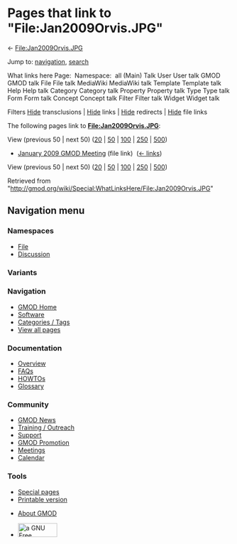 <div id="mw-page-base" class="noprint">

</div>

<div id="mw-head-base" class="noprint">

</div>

<div id="content" class="mw-body" role="main">

<span id="top"></span>

<div id="mw-js-message" style="display:none;">

</div>



# <span dir="auto">Pages that link to "File:Jan2009Orvis.JPG"</span>

<div id="bodyContent">

<div id="contentSub">

←
[File:Jan2009Orvis.JPG](/wiki/File:Jan2009Orvis.JPG "File:Jan2009Orvis.JPG")

</div>

<div id="jump-to-nav" class="mw-jump">

Jump to: [navigation](#mw-navigation), [search](#p-search)

</div>

<div id="mw-content-text">

What links here Page:  Namespace:  all (Main) Talk User User talk GMOD
GMOD talk File File talk MediaWiki MediaWiki talk Template Template talk
Help Help talk Category Category talk Property Property talk Type Type
talk Form Form talk Concept Concept talk Filter Filter talk Widget
Widget talk

Filters
[Hide](/mediawiki/index.php?title=Special:WhatLinksHere/File:Jan2009Orvis.JPG&hidetrans=1 "Special:WhatLinksHere/File:Jan2009Orvis.JPG")
transclusions \|
[Hide](/mediawiki/index.php?title=Special:WhatLinksHere/File:Jan2009Orvis.JPG&hidelinks=1 "Special:WhatLinksHere/File:Jan2009Orvis.JPG")
links \|
[Hide](/mediawiki/index.php?title=Special:WhatLinksHere/File:Jan2009Orvis.JPG&hideredirs=1 "Special:WhatLinksHere/File:Jan2009Orvis.JPG")
redirects \|
[Hide](/mediawiki/index.php?title=Special:WhatLinksHere/File:Jan2009Orvis.JPG&hideimages=1 "Special:WhatLinksHere/File:Jan2009Orvis.JPG")
file links

The following pages link to
**[File:Jan2009Orvis.JPG](/wiki/File:Jan2009Orvis.JPG "File:Jan2009Orvis.JPG")**:

View (previous 50 \| next 50)
([20](/mediawiki/index.php?title=Special:WhatLinksHere/File:Jan2009Orvis.JPG&limit=20 "Special:WhatLinksHere/File:Jan2009Orvis.JPG")
\|
[50](/mediawiki/index.php?title=Special:WhatLinksHere/File:Jan2009Orvis.JPG&limit=50 "Special:WhatLinksHere/File:Jan2009Orvis.JPG")
\|
[100](/mediawiki/index.php?title=Special:WhatLinksHere/File:Jan2009Orvis.JPG&limit=100 "Special:WhatLinksHere/File:Jan2009Orvis.JPG")
\|
[250](/mediawiki/index.php?title=Special:WhatLinksHere/File:Jan2009Orvis.JPG&limit=250 "Special:WhatLinksHere/File:Jan2009Orvis.JPG")
\|
[500](/mediawiki/index.php?title=Special:WhatLinksHere/File:Jan2009Orvis.JPG&limit=500 "Special:WhatLinksHere/File:Jan2009Orvis.JPG"))

- [January 2009 GMOD
  Meeting](/wiki/January_2009_GMOD_Meeting "January 2009 GMOD Meeting")
  (file link) ‎ <span class="mw-whatlinkshere-tools">([←
  links](/mediawiki/index.php?title=Special:WhatLinksHere&target=January+2009+GMOD+Meeting "Special:WhatLinksHere"))</span>

View (previous 50 \| next 50)
([20](/mediawiki/index.php?title=Special:WhatLinksHere/File:Jan2009Orvis.JPG&limit=20 "Special:WhatLinksHere/File:Jan2009Orvis.JPG")
\|
[50](/mediawiki/index.php?title=Special:WhatLinksHere/File:Jan2009Orvis.JPG&limit=50 "Special:WhatLinksHere/File:Jan2009Orvis.JPG")
\|
[100](/mediawiki/index.php?title=Special:WhatLinksHere/File:Jan2009Orvis.JPG&limit=100 "Special:WhatLinksHere/File:Jan2009Orvis.JPG")
\|
[250](/mediawiki/index.php?title=Special:WhatLinksHere/File:Jan2009Orvis.JPG&limit=250 "Special:WhatLinksHere/File:Jan2009Orvis.JPG")
\|
[500](/mediawiki/index.php?title=Special:WhatLinksHere/File:Jan2009Orvis.JPG&limit=500 "Special:WhatLinksHere/File:Jan2009Orvis.JPG"))

</div>

<div class="printfooter">

Retrieved from
"<http://gmod.org/wiki/Special:WhatLinksHere/File:Jan2009Orvis.JPG>"

</div>

<div id="catlinks" class="catlinks catlinks-allhidden">

</div>

<div class="visualClear">

</div>

</div>

</div>

<div id="mw-navigation">

## Navigation menu

<div id="mw-head">



<div id="left-navigation">

<div id="p-namespaces" class="vectorTabs" role="navigation"
aria-labelledby="p-namespaces-label">

### Namespaces

- <span id="ca-nstab-image"><a href="/wiki/File:Jan2009Orvis.JPG" accesskey="c"
  title="View the file page [c]">File</a></span>
- <span id="ca-talk"><a
  href="/mediawiki/index.php?title=File_talk:Jan2009Orvis.JPG&amp;action=edit&amp;redlink=1"
  accesskey="t"
  title="Discussion about the content page [t]">Discussion</a></span>

</div>

<div id="p-variants" class="vectorMenu emptyPortlet" role="navigation"
aria-labelledby="p-variants-label">

### 

### Variants[](#)

<div class="menu">

</div>

</div>

</div>

<div id="right-navigation">





</div>



</div>

</div>

</div>

<div id="mw-panel">

<div id="p-logo" role="banner">

<a href="/wiki/Main_Page"
style="background-image: url(http://gmod.org/images/GMOD-cogs.png);"
title="Visit the main page"></a>

</div>

<div id="p-Navigation" class="portal" role="navigation"
aria-labelledby="p-Navigation-label">

### Navigation

<div class="body">

- <span id="n-GMOD-Home">[GMOD Home](/wiki/Main_Page)</span>
- <span id="n-Software">[Software](/wiki/GMOD_Components)</span>
- <span id="n-Categories-.2F-Tags">[Categories /
  Tags](/wiki/Categories)</span>
- <span id="n-View-all-pages">[View all
  pages](/wiki/Special:AllPages)</span>

</div>

</div>

<div id="p-Documentation" class="portal" role="navigation"
aria-labelledby="p-Documentation-label">

### Documentation

<div class="body">

- <span id="n-Overview">[Overview](/wiki/Overview)</span>
- <span id="n-FAQs">[FAQs](/wiki/Category:FAQ)</span>
- <span id="n-HOWTOs">[HOWTOs](/wiki/Category:HOWTO)</span>
- <span id="n-Glossary">[Glossary](/wiki/Glossary)</span>

</div>

</div>

<div id="p-Community" class="portal" role="navigation"
aria-labelledby="p-Community-label">

### Community

<div class="body">

- <span id="n-GMOD-News">[GMOD News](/wiki/GMOD_News)</span>
- <span id="n-Training-.2F-Outreach">[Training /
  Outreach](/wiki/Training_and_Outreach)</span>
- <span id="n-Support">[Support](/wiki/Support)</span>
- <span id="n-GMOD-Promotion">[GMOD
  Promotion](/wiki/GMOD_Promotion)</span>
- <span id="n-Meetings">[Meetings](/wiki/Meetings)</span>
- <span id="n-Calendar">[Calendar](/wiki/Calendar)</span>

</div>

</div>

<div id="p-tb" class="portal" role="navigation"
aria-labelledby="p-tb-label">

### Tools

<div class="body">

- <span id="t-specialpages"><a href="/wiki/Special:SpecialPages" accesskey="q"
  title="A list of all special pages [q]">Special pages</a></span>
- <span id="t-print"><a
  href="/mediawiki/index.php?title=Special:WhatLinksHere/File:Jan2009Orvis.JPG&amp;printable=yes"
  rel="alternate" accesskey="p"
  title="Printable version of this page [p]">Printable version</a></span>

</div>

</div>

</div>

</div>

<div id="footer" role="contentinfo">

- <span id="footer-places-about">[About
  GMOD](/wiki/GMOD:About "GMOD:About")</span>

<!-- -->

- <span id="footer-copyrightico">[<img src="http://www.gnu.org/graphics/gfdl-logo-small.png" width="88"
  height="31" alt="a GNU Free Documentation License" />](http://www.gnu.org/licenses/fdl-1.3.html)</span>


<div style="clear:both">

</div>

</div>

